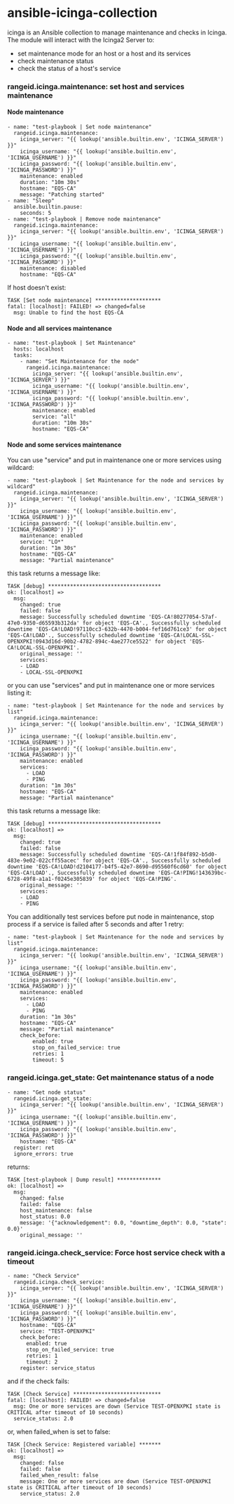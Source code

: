 # ansible-icinga-collection

icinga is an Ansible collection to manage maintenance and checks in Icinga. The module will interact with the Icinga2 Server to:
* set maintenance mode for an host or a host and its services
* check maintenance status
* check the status of a host's service

### rangeid.icinga.maintenance: set host and services maintenance

#### Node maintenance
    - name: "test-playbook | Set node maintenance"
      rangeid.icinga.maintenance:
        icinga_server: "{{ lookup('ansible.builtin.env', 'ICINGA_SERVER') }}"
        icinga_username: "{{ lookup('ansible.builtin.env', 'ICINGA_USERNAME') }}"
        icinga_password: "{{ lookup('ansible.builtin.env', 'ICINGA_PASSWORD') }}"
        maintenance: enabled
        duration: "10m 30s"
        hostname: "EQS-CA"
        message: "Patching started"
    - name: "Sleep"
      ansible.builtin.pause:
        seconds: 5
    - name: "test-playbook | Remove node maintenance"
      rangeid.icinga.maintenance:
        icinga_server: "{{ lookup('ansible.builtin.env', 'ICINGA_SERVER') }}"
        icinga_username: "{{ lookup('ansible.builtin.env', 'ICINGA_USERNAME') }}"
        icinga_password: "{{ lookup('ansible.builtin.env', 'ICINGA_PASSWORD') }}"
        maintenance: disabled
        hostname: "EQS-CA"

If host doesn't exist:

    TASK [Set node maintenance] *********************
    fatal: [localhost]: FAILED! => changed=false
      msg: Unable to find the host EQS-CA

#### Node and all services maintenance

    - name: "test-playbook | Set Maintenance"
      hosts: localhost
      tasks:
        - name: "Set Maintenance for the node"
          rangeid.icinga.maintenance:
            icinga_server: "{{ lookup('ansible.builtin.env', 'ICINGA_SERVER') }}"
            icinga_username: "{{ lookup('ansible.builtin.env', 'ICINGA_USERNAME') }}"
            icinga_password: "{{ lookup('ansible.builtin.env', 'ICINGA_PASSWORD') }}"
            maintenance: enabled
            service: "all"
            duration: "10m 30s"
            hostname: "EQS-CA"


#### Node and some services maintenance

You can use "service" and put in maintenance one or more services using wildcard:

    - name: "test-playbook | Set Maintenance for the node and services by wildcard"
      rangeid.icinga.maintenance:
        icinga_server: "{{ lookup('ansible.builtin.env', 'ICINGA_SERVER') }}"
        icinga_username: "{{ lookup('ansible.builtin.env', 'ICINGA_USERNAME') }}"
        icinga_password: "{{ lookup('ansible.builtin.env', 'ICINGA_PASSWORD') }}"
        maintenance: enabled
        service: "LO*"
        duration: "1m 30s"
        hostname: "EQS-CA"
        message: "Partial maintenance"

this task returns a message like:

    TASK [debug] ************************************
    ok: [localhost] =>
      msg:
        changed: true
        failed: false
        message: Successfully scheduled downtime 'EQS-CA!80277054-57af-47e0-9350-d65593b312da' for object 'EQS-CA'., Successfully scheduled downtime 'EQS-CA!LOAD!97110cc3-632b-4470-b004-fef16d761ce3' for object 'EQS-CA!LOAD'., Successfully scheduled downtime 'EQS-CA!LOCAL-SSL-OPENXPKI!0943d16d-90b2-4782-894c-4ae277ce5522' for object 'EQS-CA!LOCAL-SSL-OPENXPKI'.
        original_message: ''
        services:
        - LOAD
        - LOCAL-SSL-OPENXPKI

or you can use "services" and put in maintenance one or more services listing it:

    - name: "test-playbook | Set Maintenance for the node and services by list"
      rangeid.icinga.maintenance:
        icinga_server: "{{ lookup('ansible.builtin.env', 'ICINGA_SERVER') }}"
        icinga_username: "{{ lookup('ansible.builtin.env', 'ICINGA_USERNAME') }}"
        icinga_password: "{{ lookup('ansible.builtin.env', 'ICINGA_PASSWORD') }}"
        maintenance: enabled
        services:
          - LOAD
          - PING
        duration: "1m 30s"
        hostname: "EQS-CA"
        message: "Partial maintenance"

this task returns a message like:

    TASK [debug] ************************************
    ok: [localhost] =>
      msg:
        changed: true
        failed: false
        message: Successfully scheduled downtime 'EQS-CA!1f84f892-b5d0-483e-9e02-022cff55acec' for object 'EQS-CA'., Successfully scheduled downtime 'EQS-CA!LOAD!d2104177-b4f5-42e7-8690-d95560f6cd60' for object 'EQS-CA!LOAD'., Successfully scheduled downtime 'EQS-CA!PING!143639bc-6728-49f8-a1a1-f0245e305839' for object 'EQS-CA!PING'.
        original_message: ''
        services:
        - LOAD
        - PING

You can additionally test services before put node in maintenance, stop process if a service is failed after 5 seconds and after 1 retry:

    - name: "test-playbook | Set Maintenance for the node and services by list"
      rangeid.icinga.maintenance:
        icinga_server: "{{ lookup('ansible.builtin.env', 'ICINGA_SERVER') }}"
        icinga_username: "{{ lookup('ansible.builtin.env', 'ICINGA_USERNAME') }}"
        icinga_password: "{{ lookup('ansible.builtin.env', 'ICINGA_PASSWORD') }}"
        maintenance: enabled
        services:
          - LOAD
          - PING
        duration: "1m 30s"
        hostname: "EQS-CA"
        message: "Partial maintenance"
        check_before:
            enabled: true
            stop_on_failed_service: true
            retries: 1
            timeout: 5

### rangeid.icinga.get_state: Get maintenance status of a node

    - name: "Get node status"
      rangeid.icinga.get_state:
        icinga_server: "{{ lookup('ansible.builtin.env', 'ICINGA_SERVER') }}"
        icinga_username: "{{ lookup('ansible.builtin.env', 'ICINGA_USERNAME') }}"
        icinga_password: "{{ lookup('ansible.builtin.env', 'ICINGA_PASSWORD') }}"
        hostname: "EQS-CA"
      register: ret
      ignore_errors: true

returns:

    TASK [test-playbook | Dump result] **************
    ok: [localhost] =>
      msg:
        changed: false
        failed: false
        host_maintenance: false
        host_status: 0.0
        message: '{"acknowledgement": 0.0, "downtime_depth": 0.0, "state": 0.0}'
        original_message: ''

### rangeid.icinga.check_service: Force host service check with a timeout

    - name: "Check Service"
      rangeid.icinga.check_service:
        icinga_server: "{{ lookup('ansible.builtin.env', 'ICINGA_SERVER') }}"
        icinga_username: "{{ lookup('ansible.builtin.env', 'ICINGA_USERNAME') }}"
        icinga_password: "{{ lookup('ansible.builtin.env', 'ICINGA_PASSWORD') }}"
        hostname: "EQS-CA"
        service: "TEST-OPENXPKI"
        check_before:
          enabled: true
          stop_on_failed_service: true
          retries: 1
          timeout: 2
        register: service_status

and if the check fails:

    TASK [Check Service] ****************************
    fatal: [localhost]: FAILED! => changed=false
      msg: One or more services are down (Service TEST-OPENXPKI state is CRITICAL after timeout of 10 seconds)
      service_status: 2.0

or, when failed_when is set to false:

    TASK [Check Service: Registered variable] *******
    ok: [localhost] =>
      msg:
        changed: false
        failed: false
        failed_when_result: false
        message: One or more services are down (Service TEST-OPENXPKI state is CRITICAL after timeout of 10 seconds)
        service_status: 2.0
